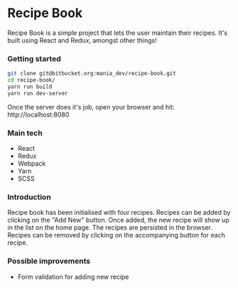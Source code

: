 # Recipe Book

Recipe Book is a simple project that lets the user maintain their recipes. It's built using React and Redux, amongst other things!

### Getting started
```sh
git clone git@bitbucket.org:mania_dev/recipe-book.git
cd recipe-book/
yarn run build
yarn run dev-server
```
Once the server does it's job, open your browser and hit: http://localhost:8080

### Main tech
- React
- Redux
- Webpack
- Yarn
- SCSS

### Introduction
Recipe book has been initialised with four recipes. Recipes can be added by clicking on the "Add New" button. Once added, the new recipe will show up in the list on the home page. The recipes are persisted in the browser. Recipes can be removed by clicking on the accompanying button for each recipe.

### Possible improvements
- Form validation for adding new recipe